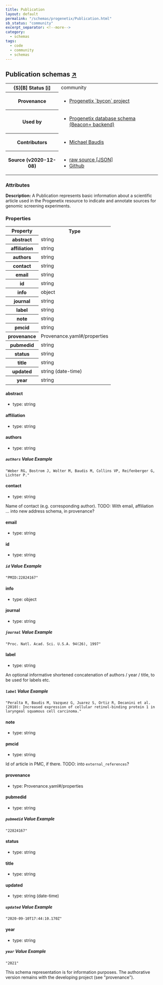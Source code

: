 ```yaml
---
title: Publication
layout: default
permalink: "/schemas/progenetix/Publication.html"
sb_status: "community"
excerpt_separator: <!--more-->
category:
  - schemas
tags:
  - code
  - community
  - schemas
---
```



<div id="schema-header-title">
  <h2>Publication <span id="schema-header-title-project">schemas <a href="https://github.com/progenetix/schemas" target="_BLANK">&nearr;</a></span> </h2>
</div>

<table id="schema-header-table">
  <tr>
    <th>{S}[B] Status <a href="https://schemablocks.org/about/sb-status-levels.html">[i]</a></th>
    <td><div id="schema-header-status">community</div></td>
  </tr>

  <tr>
    <th>Provenance</th>
    <td>
      <ul>
<li><a href="https://github.com/progenetix/bycon/">Progenetix `bycon` project</a></li>
      </ul>
    </td>
  </tr>
  <tr>
    <th>Used by</th>
    <td>
      <ul>
<li><a href="https://github.com/progenetix/schemas/">Progenetix database schema (Beacon+ backend)</a></li>
      </ul>
    </td>
  </tr>

<!--more-->

  <tr>
    <th>Contributors</th>
    <td>
      <ul>
<li><a href="https://orcid.org/0000-0002-9903-4248">Michael Baudis</a></li>
      </ul>
    </td>
  </tr>
  <tr>
    <th>Source (v2020-12-08)</th>
    <td>
      <ul>
        <li><a href="current/Publication.json" target="_BLANK">raw source [JSON]</a></li>
        <li><a href="https://github.com/progenetix/schemas/blob/master/schemas/Publication.yaml" target="_BLANK">Github</a></li>
      </ul>
    </td>
  </tr>
</table>

<div id="schema-attributes-title">
  <h3>Attributes</h3>
</div>

  
__Description:__ A Publication represents basic information about a scientific article used in the Progenetix resource to indicate and annotate sources for genomic screening experiments.

### Properties

<table id="schema-properties-table">
  <tr>
    <th>Property</th>
    <th>Type</th>
  </tr>
  <tr>
    <th>abstract</th>
    <td>string</td>
  </tr>
  <tr>
    <th>affiliation</th>
    <td>string</td>
  </tr>
  <tr>
    <th>authors</th>
    <td>string</td>
  </tr>
  <tr>
    <th>contact</th>
    <td>string</td>
  </tr>
  <tr>
    <th>email</th>
    <td>string</td>
  </tr>
  <tr>
    <th>id</th>
    <td>string</td>
  </tr>
  <tr>
    <th>info</th>
    <td>object</td>
  </tr>
  <tr>
    <th>journal</th>
    <td>string</td>
  </tr>
  <tr>
    <th>label</th>
    <td>string</td>
  </tr>
  <tr>
    <th>note</th>
    <td>string</td>
  </tr>
  <tr>
    <th>pmcid</th>
    <td>string</td>
  </tr>
  <tr>
    <th>provenance</th>
    <td>Provenance.yaml#/properties</td>
  </tr>
  <tr>
    <th>pubmedid</th>
    <td>string</td>
  </tr>
  <tr>
    <th>status</th>
    <td>string</td>
  </tr>
  <tr>
    <th>title</th>
    <td>string</td>
  </tr>
  <tr>
    <th>updated</th>
    <td>string (date-time)</td>
  </tr>
  <tr>
    <th>year</th>
    <td>string</td>
  </tr>

</table>


#### abstract

* type: string




#### affiliation

* type: string




#### authors

* type: string



##### `authors` Value Example  

```
"Weber RG, Bostrom J, Wolter M, Baudis M, Collins VP, Reifenberger G, Lichter P."
```

#### contact

* type: string

Name of contact (e.g. corresponding author). TODO: With email, affiliation ... into new address schema, in provenance?



#### email

* type: string




#### id

* type: string



##### `id` Value Example  

```
"PMID:22824167"
```

#### info

* type: object




#### journal

* type: string



##### `journal` Value Example  

```
"Proc. Natl. Acad. Sci. U.S.A. 94(26), 1997"
```

#### label

* type: string

An optional informative shortened concatenation of authors / year / title, to be used for labels etc.


##### `label` Value Example  

```
"Peralta R, Baudis M, Vazquez G, Juarez S, Ortiz R, Decanini et al. (2010): Increased expression of cellular retinol-binding protein 1 in laryngeal squamous cell carcinoma."
```

#### note

* type: string




#### pmcid

* type: string

Id of article in PMC, if there. TODO: into `external_references`?



#### provenance

* type: Provenance.yaml#/properties




#### pubmedid

* type: string



##### `pubmedid` Value Example  

```
"22824167"
```

#### status

* type: string




#### title

* type: string




#### updated

* type: string (date-time)



##### `updated` Value Example  

```
"2020-09-10T17:44:10.170Z"
```

#### year

* type: string



##### `year` Value Example  

```
"2021"
```
<div id="schema-footer">
This schema representation is for information purposes. The authorative 
version remains with the developing project (see "provenance").
</div>


